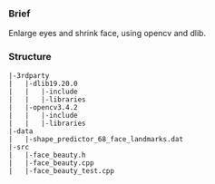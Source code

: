### Brief
Enlarge eyes and shrink face, using opencv and dlib.

### Structure

```
|-3rdparty
|   |-dlib19.20.0
|   |   |-include
|   |   |-libraries
|   |-opencv3.4.2
|   |   |-include
|   |   |-libraries
|-data
|   |-shape_predictor_68_face_landmarks.dat
|-src
|   |-face_beauty.h
|   |-face_beauty.cpp
|   |-face_beauty_test.cpp
```
